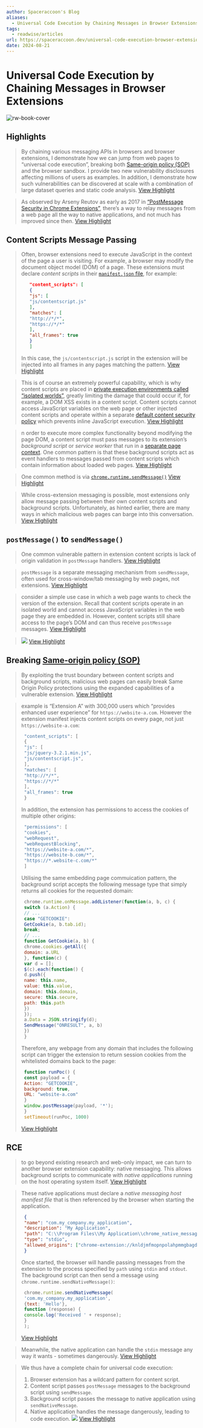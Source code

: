 ```yaml
---
author: Spaceraccoon's Blog
aliases:
  - Universal Code Execution by Chaining Messages in Browser Extensions
tags:
  - readwise/articles
url: https://spaceraccoon.dev/universal-code-execution-browser-extensions/
date: 2024-08-21
---
```

# Universal Code Execution by Chaining Messages in Browser Extensions

![rw-book-cover](https://spaceraccoon.dev/images/31/browser-extension-message-chain.png)

## Highlights


> By chaining various messaging APIs in browsers and browser extensions, I demonstrate how we can jump from web pages to “universal code execution”, breaking both [Same-origin policy (SOP)](../../Dev,%20ICT%20&%20Cybersec/Web%20&%20Network%20Hacking/Same-origin%20policy%20(SOP).md) and the browser sandbox. I provide two new vulnerability disclosures affecting millions of users as examples. In addition, I demonstrate how such vulnerabilities can be discovered at scale with a combination of large dataset queries and static code analysis.
> [View Highlight](https://read.readwise.io/read/01j5tgqy922ga0426vxxd4swcd)


> As observed by Arseny Reutov as early as 2017 in [“PostMessage Security in Chrome Extensions”](https://owasp.org/www-chapter-london/assets/slides/OWASPLondon_PostMessage_Security_in_Chrome_Extensions.pdf), there’s a way to relay messages from a web page all the way to native applications, and not much has improved since then.
> [View Highlight](https://read.readwise.io/read/01j7gdxejct01wk17am7akvqbs)



## Content Scripts Message Passing

>  Often, browser extensions need to execute JavaScript in the context of the page a user is visiting. For example, a browser may modify the document object model (DOM) of a page. These extensions must declare *content scripts* in their [`manifest.json` file](https://developer.chrome.com/docs/extensions/develop/concepts/content-scripts), for example:
> ```json
> 	 "content_scripts": [
> 	 {
> 	 "js": [
> 	 "js/contentscript.js"
> 	 ],
> 	 "matches": [
> 	 "http://*/*",
> 	 "https://*/*"
> 	 ],
> 	 "all_frames": true
> 	 }
> 	 ]
>  ```
>  In this case, the `js/contentscript.js` script in the extension will be injected into all frames in any pages matching the pattern.
> [View Highlight](https://read.readwise.io/read/01j7gdzzfsm72vsg9xtaxn868v)



> This is of course an extremely powerful capability, which is why content scripts are placed in [private execution environments called “isolated worlds”](https://developer.chrome.com/docs/extensions/develop/concepts/content-scripts#isolated_world), greatly limiting the damage that could occur if, for example, a DOM XSS exists in a content script. Content scripts cannot access JavaScript variables on the web page or other injected content scripts and operate within a separate [default content security policy](https://developer.mozilla.org/en-US/docs/Mozilla/Add-ons/WebExtensions/Content_Security_Policy#default_content_security_policy) which prevents inline JavaScript execution.
> [View Highlight](https://read.readwise.io/read/01j7ge0tf1ak2dxvyrvvfzgq7k)



> n order to execute more complex functionality beyond modifying the page DOM, a content script must pass messages to its extension’s *background script* or *service worker* that run in a [separate page context](https://developer.mozilla.org/en-US/docs/Mozilla/Add-ons/WebExtensions/Background_scripts#dom_apis). One common pattern is that these background scripts act as event handlers to messages passed from content scripts which contain information about loaded web pages.
> [View Highlight](https://read.readwise.io/read/01j7ge23cj5qy1adfp295z1x3f)



> One common method is via [`chrome.runtime.sendMessage()`](https://developer.chrome.com/docs/extensions/develop/concepts/messaging)
> [View Highlight](https://read.readwise.io/read/01j7ge2e8nqsbybtea2kvwwvc0)



> While cross-extension messaging is possible, most extensions only allow message passing between their own content scripts and background scripts. Unfortunately, as hinted earlier, there are many ways in which malicious web pages can barge into this conversation.
> [View Highlight](https://read.readwise.io/read/01j7ge3naewdfaemq1v5kd508g)



## `postMessage()` to `sendMessage()`

>  One common vulnerable pattern in extension content scripts is lack of origin validation in `postMessage` handlers.
> [View Highlight](https://read.readwise.io/read/01j7ge3ya6kftcyw776pxtf0k8)



> `postMessage` is a separate messaging mechanism from `sendMessage`, often used for cross-window/tab messaging by web pages, not extensions.
> [View Highlight](https://read.readwise.io/read/01j7ge480e1gk1zpn1ny69zdbz)



> consider a simple use case in which a web page wants to check the version of the extension. Recall that content scripts operate in an isolated world and cannot access JavaScript variables in the web page they are embedded in. However, content scripts still share access to the page’s DOM and can thus receive `postMessage` messages.
> [View Highlight](https://read.readwise.io/read/01j7ge6agc941dhdbgarbyn9ac)



> ![](https://spaceraccoon.dev/images/31/browser-extension-message-chain.png)
> [View Highlight](https://read.readwise.io/read/01j7ge7ye84h1yfysjm7syyytk)



## Breaking [Same-origin policy (SOP)](../../Dev,%20ICT%20&%20Cybersec/Web%20&%20Network%20Hacking/Same-origin%20policy%20(SOP).md)

>  By exploiting the trust boundary between content scripts and background scripts, malicious web pages can easily break Same Origin Policy protections using the expanded capabilities of a vulnerable extension.
> [View Highlight](https://read.readwise.io/read/01j7ge97n57q9cf0eryqqmk5e3)



> example is “Extension A” with 300,000 users which “provides enhanced user experience” for `https://website-a.com`. However the extension manifest injects content scripts on every page, not just `https://website-a.com`:
>```js
>  "content_scripts": [
>  {
>  "js": [
>  "js/jquery-3.2.1.min.js",
>  "js/contentscript.js",
>  ],
>  "matches": [
>  "http://*/*",
>  "https://*/*"
>  ],
>  "all_frames": true
>  }
>  ```
>  In addition, the extension has permissions to access the cookies of multiple other origins:
>```js
>  "permissions": [
>  "cookies",
>  "webRequest",
>  "webRequestBlocking",
>  "https://website-a.com/*",
>  "https://website-b.com/*",
>  "https://*.website-c.com/*"
>  ]
>```
>  Utilising the same embedding page commuication pattern, the background script accepts the following message type that simply returns all cookies for the requested domain:
>```js
>  chrome.runtime.onMessage.addListener(function(a, b, c) {
>  switch (a.Action) {
>  // ...
>  case "GETCOOKIE":
>  GetCookie(a, b.tab.id);
>  break;
>  // ...
>  function GetCookie(a, b) {
>  chrome.cookies.getAll({
>  domain: a.URL
>  }, function(c) {
>  var d = [];
>  $(c).each(function() {
>  d.push({
>  name: this.name,
>  value: this.value,
>  domain: this.domain,
>  secure: this.secure,
>  path: this.path
>  })
>  });
>  a.Data = JSON.stringify(d);
>  SendMessage("ONRESULT", a, b)
>  })
>  }
>```
>  Therefore, any webpage from any domain that includes the following script can trigger the extension to return session cookies from the whitelisted domains back to the page:
>```js
>  function runPoc() { 
>  const payload = {
>  Action: "GETCOOKIE",
>  background: true,
>  URL: "website-a.com"
>  }
>  window.postMessage(payload, '*'); 
>  }
>  setTimeout(runPoc, 1000)
>```
> [View Highlight](https://read.readwise.io/read/01j7geb8se4geqq4r5d52awc3s)

## RCE

> to go beyond existing research and web-only impact, we can turn to another browser extension capability: native messaging. This allows background scripts to communicate with *native applications* running on the host operating system itself.
> [View Highlight](https://read.readwise.io/read/01j7gec1bbhdfeky57j3ged4bq)



> These native applications must declare a *native messaging host manifest file* that is then referenced by the browser when starting the application.
>```json
>  {
>  "name": "com.my_company.my_application",
>  "description": "My Application",
>  "path": "C:\\Program Files\\My Application\\chrome_native_messaging_host.exe",
>  "type": "stdio",
>  "allowed_origins": ["chrome-extension://knldjmfmopnpolahpmmgbagdohdnhkik/"]
>  }
>```
>  Once started, the browser will handle passing messages from the extension to the process specified by `path` using `stdin` and `stdout`. The background script can then send a message using `chrome.runtime.sendNativeMessage()`:
>```js
>  chrome.runtime.sendNativeMessage(
>  'com.my_company.my_application',
>  {text: 'Hello'},
>  function (response) {
>  console.log('Received ' + response);
>  }
>  );
>```
> [View Highlight](https://read.readwise.io/read/01j7gecyfbxwgsk0e4qz3qrd2t)



> Meanwhile, the native application can handle the `stdin` message any way it wants - sometimes dangerously.
> [View Highlight](https://read.readwise.io/read/01j7gedkbpw190a3q0ghz12z4n)



> We thus have a complete chain for universal code execution:
>  1. Browser extension has a wildcard pattern for content script.
>  2. Content script passes `postMessage` messages to the background script using `sendMessage`.
>  3. Background script passes the message to native application using `sendNativeMessage`.
>  4. Native application handles the message dangerously, leading to code execution.
>  ![](https://spaceraccoon.dev/images/31/native-message-chain.png)
> [View Highlight](https://read.readwise.io/read/01j7gedr2q43v6qj88c6cx239a)

